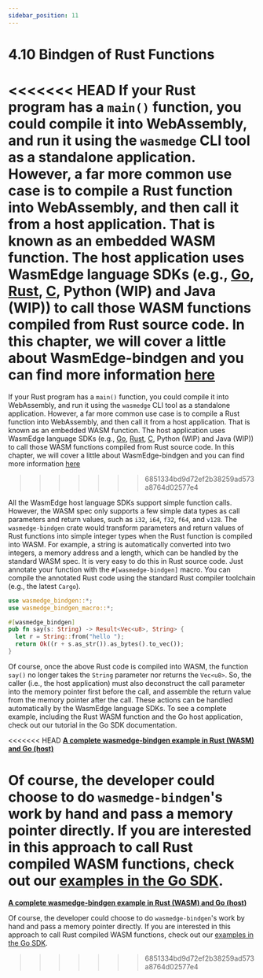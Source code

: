 ```yaml
---
sidebar_position: 11
---
```


# 4.10 Bindgen of Rust Functions

<<<<<<< HEAD
If your Rust program has a `main()` function, you could compile it into WebAssembly, and run it using the `wasmedge` CLI tool as a standalone application. However, a far more common use case is to compile a Rust function into WebAssembly, and then call it from a host application. That is known as an embedded WASM function. The host application uses WasmEdge language SDKs (e.g., [Go](/category/go-sdk-for-embedding-wasm-functions), [Rust](/category/rust-sdk-for-embedding-wasm-functions), [C](/category/c-sdk-for-embedding-wasm-functions), Python (WIP) and Java (WIP)) to call those WASM functions compiled from Rust source code. In this chapter, we will cover a little about WasmEdge-bindgen and you can find more information [here](/category/passing-complex-data)
=======
If your Rust program has a `main()` function, you could compile it into WebAssembly, and run it using the `wasmedge` CLI tool as a standalone application. However, a far more common use case is to compile a Rust function into WebAssembly, and then call it from a host application. That is known as an embedded WASM function. The host application uses WasmEdge language SDKs (e.g., [Go](/docs/category/go-sdk-for-embedding-wasm-functions), [Rust](/docs/category/rust-sdk-for-embedding-wasm-functions), [C](/docs/category/c-sdk-for-embedding-wasm-functions), Python (WIP) and Java (WIP)) to call those WASM functions compiled from Rust source code. In this chapter, we will cover a little about WasmEdge-bindgen and you can find more information [here](/docs/category/passing-complex-data)
>>>>>>> 6851334bd9d72ef2b38259ad573a8764d02577e4

All the WasmEdge host language SDKs support simple function calls. However, the WASM spec only supports a few simple data types as call parameters and return values, such as `i32`, `i64`, `f32`, `f64`, and `v128`. The `wasmedge-bindgen` crate would transform parameters and return values of Rust functions into simple integer types when the Rust function is compiled into WASM. For example, a string is automatically converted into two integers, a memory address and a length, which can be handled by the standard WASM spec. It is very easy to do this in Rust source code. Just annotate your function with the `#[wasmedge-bindgen]` macro. You can compile the annotated Rust code using the standard Rust compiler toolchain (e.g., the latest `Cargo`).

```rust
use wasmedge_bindgen::*;
use wasmedge_bindgen_macro::*;

#[wasmedge_bindgen]
pub fn say(s: String) -> Result<Vec<u8>, String> {
  let r = String::from("hello ");
  return Ok((r + s.as_str()).as_bytes().to_vec());
}
```

Of course, once the above Rust code is compiled into WASM, the function `say()` no longer takes the `String` parameter nor returns the `Vec<u8>`. So, the caller (i.e., the host application) must also deconstruct the call parameter into the memory pointer first before the call, and assemble the return value from the memory pointer after the call. These actions can be handled automatically by the WasmEdge language SDKs. To see a complete example, including the Rust WASM function and the Go host application, check out our tutorial in the Go SDK documentation.

<<<<<<< HEAD
**[A complete wasmedge-bindgen example in Rust (WASM) and Go (host)](/embed/go/function.md)**

Of course, the developer could choose to do `wasmedge-bindgen`'s work by hand and pass a memory pointer directly. If you are interested in this approach to call Rust compiled WASM functions, check out our [examples in the Go SDK](/embed/go/passing_data.md).
=======
**[A complete wasmedge-bindgen example in Rust (WASM) and Go (host)](/docs/embed/go/function.md)**

Of course, the developer could choose to do `wasmedge-bindgen`'s work by hand and pass a memory pointer directly. If you are interested in this approach to call Rust compiled WASM functions, check out our [examples in the Go SDK](/docs/embed/go/passing_data.md).
>>>>>>> 6851334bd9d72ef2b38259ad573a8764d02577e4
